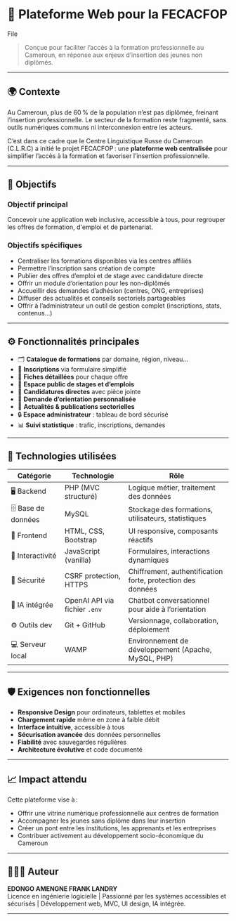 # 💼 Plateforme Web pour la FECACFOP
File

> Conçue pour faciliter l’accès à la formation professionnelle au Cameroun, en réponse aux enjeux d’insertion des jeunes non diplômés.

---

## 🌍 Contexte

Au Cameroun, plus de 60 % de la population n’est pas diplômée, freinant l’insertion professionnelle. Le secteur de la formation reste fragmenté, sans outils numériques communs ni interconnexion entre les acteurs.

C’est dans ce cadre que le Centre Linguistique Russe du Cameroun (C.L.R.C) a initié le projet FECACFOP : une **plateforme web centralisée** pour simplifier l’accès à la formation et favoriser l’insertion professionnelle.

---

## 🎯 Objectifs

### Objectif principal

Concevoir une application web inclusive, accessible à tous, pour regrouper les offres de formation, d'emploi et de partenariat.

### Objectifs spécifiques

- Centraliser les formations disponibles via les centres affiliés
- Permettre l’inscription sans création de compte
- Publier des offres d’emploi et de stage avec candidature directe
- Offrir un module d’orientation pour les non-diplômés
- Accueillir des demandes d’adhésion (centres, ONG, entreprises)
- Diffuser des actualités et conseils sectoriels partageables
- Offrir à l’administrateur un outil de gestion complet (inscriptions, stats, contenus…)

---

## ⚙️ Fonctionnalités principales

- 🗂️ **Catalogue de formations** par domaine, région, niveau…
- 📝 **Inscriptions** via formulaire simplifié
- 📄 **Fiches détaillées** pour chaque offre
- 💼 **Espace public de stages et d’emplois**
- 📎 **Candidatures directes** avec pièce jointe
- 🧭 **Demande d’orientation personnalisée**
- 📰 **Actualités & publications sectorielles**
- 🔒 **Espace administrateur** : tableau de bord sécurisé
- 📊 **Suivi statistique** : trafic, inscriptions, demandes

---

## 🧰 Technologies utilisées

| Catégorie       | Technologie               | Rôle                                                                 |
|----------------|---------------------------|----------------------------------------------------------------------|
| 🖥️ Backend     | PHP (MVC structuré)        | Logique métier, traitement des données                              |
| 🗄️ Base de données | MySQL                    | Stockage des formations, utilisateurs, statistiques                  |
| 🎨 Frontend     | HTML, CSS, Bootstrap       | UI responsive, composants réactifs                                  |
| 🧠 Interactivité | JavaScript (vanilla)       | Formulaires, interactions dynamiques                                |
| 🔐 Sécurité     | CSRF protection, HTTPS     | Chiffrement, authentification forte, protection des données         |
| 💬 IA intégrée  | OpenAI API via fichier `.env` | Chatbot conversationnel pour aide à l’orientation                  |
| ⚙️ Outils dev   | Git + GitHub               | Versionnage, collaboration, déploiement                             |
| 💻 Serveur local| WAMP                        | Environnement de développement (Apache, MySQL, PHP)                |

---

## 🛡️ Exigences non fonctionnelles

- **Responsive Design** pour ordinateurs, tablettes et mobiles
- **Chargement rapide** même en zone à faible débit
- **Interface intuitive**, accessible à tous
- **Sécurisation avancée** des données personnelles
- **Fiabilité** avec sauvegardes régulières
- **Architecture évolutive** et code documenté

---

## 📈 Impact attendu

Cette plateforme vise à :

- Offrir une vitrine numérique professionnelle aux centres de formation
- Accompagner les jeunes sans diplôme dans leur insertion
- Créer un pont entre les institutions, les apprenants et les entreprises
- Contribuer activement au développement socio-économique du Cameroun

---

## 👨🏽‍💻 Auteur

**EDONGO AMENGNE FRANK LANDRY**  
Licence en ingénierie logicielle | Passionné par les systèmes accessibles et sécurisés | Développement web, MVC, UI design, IA intégrée.

---

